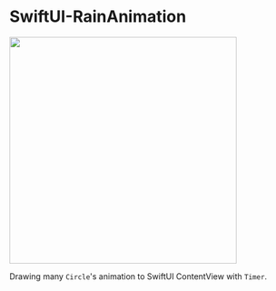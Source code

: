 # SwiftUI-RainAnimation

<img src="https://github.com/daisuke-t-jp/SwiftUI-RainAnimation/blob/master/demo.gif" width=400>

Drawing many `Circle`'s animation to SwiftUI ContentView  with `Timer`.
